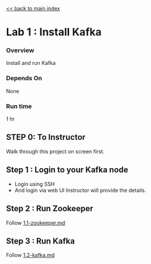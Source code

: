 <link rel='stylesheet' href='../assets/css/main.css'/>

[<< back to main index](../README.md) 

# Lab 1 : Install Kafka

### Overview
Install and run Kafka

### Depends On
None

### Run time
1 hr

## STEP 0: To Instructor
Walk through this project on screen first.

## Step 1 : Login to your Kafka node
* Login using SSH
* And login via web UI
Instructor will provide the details.



## Step 2 : Run Zookeeper
Follow   [1.1-zookeeper.md](01.1-zookeeper.md)


## Step 3 : Run Kafka
Follow   [1.2-kafka.md](01.2-kafka.md)